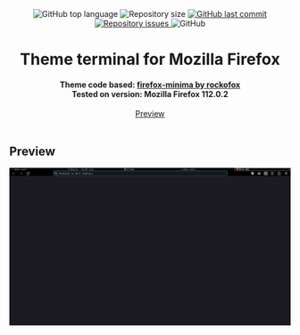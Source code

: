 <div align="center">
<img alt="GitHub top language" src="https://img.shields.io/github/languages/top/renatonunes74/firefox-cli-theme.svg?style=for-the-badge">
<img alt="Repository size" src="https://img.shields.io/github/repo-size/renatonunes74/firefox-cli-theme.svg?style=for-the-badge">
<a href="https://github.com/renatonunes74/firefox-cli-theme/commits/master">
<img alt="GitHub last commit" src="https://img.shields.io/github/last-commit/renatonunes74/firefox-cli-theme.svg?style=for-the-badge">
<a href="https://github.com/renatonunes74/firefox-cli-theme/issues">
<img alt="Repository issues" src="https://img.shields.io/github/issues/rockofox/firefox-minima.svg?style=for-the-badge">
</a>
<img alt="GitHub" src="https://img.shields.io/github/license/renatonunes74/firefox-cli-theme?style=for-the-badge">
<h1>Theme terminal for Mozilla Firefox</h1>
<h4>Theme code based: <a href="https://github.com/rockofox/firefox-minima">firefox-minima by rockofox</a><br>Tested on version: Mozilla Firefox 112.0.2</h4>
<a href="https://firefox-cli-theme/pages/sobre/">Preview</a>
<br>
<br>
<div align="left">

## Preview
![](https://github.com/renatonunes74/firefox-cli-theme/blob/main/firefox_thema.png)
